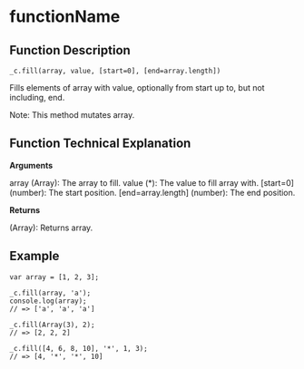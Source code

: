 # functionName

## Function Description

```
_c.fill(array, value, [start=0], [end=array.length])
```

Fills elements of array with value, optionally from start up to, but not including, end.

Note: This method mutates array.

## Function Technical Explanation

**Arguments**

array (Array): The array to fill.
value (*): The value to fill array with.
[start=0] (number): The start position.
[end=array.length] (number): The end position.

**Returns**

(Array): Returns array.

## Example

```
var array = [1, 2, 3];

_c.fill(array, 'a');
console.log(array);
// => ['a', 'a', 'a']

_c.fill(Array(3), 2);
// => [2, 2, 2]

_c.fill([4, 6, 8, 10], '*', 1, 3);
// => [4, '*', '*', 10]
```

